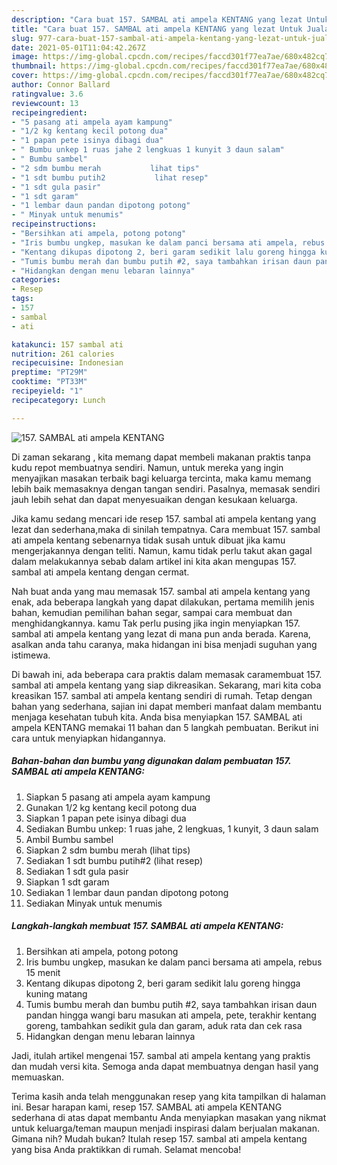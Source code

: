 ```yaml
---
description: "Cara buat 157. SAMBAL ati ampela KENTANG yang lezat Untuk Jualan"
title: "Cara buat 157. SAMBAL ati ampela KENTANG yang lezat Untuk Jualan"
slug: 977-cara-buat-157-sambal-ati-ampela-kentang-yang-lezat-untuk-jualan
date: 2021-05-01T11:04:42.267Z
image: https://img-global.cpcdn.com/recipes/faccd301f77ea7ae/680x482cq70/157-sambal-ati-ampela-kentang-foto-resep-utama.jpg
thumbnail: https://img-global.cpcdn.com/recipes/faccd301f77ea7ae/680x482cq70/157-sambal-ati-ampela-kentang-foto-resep-utama.jpg
cover: https://img-global.cpcdn.com/recipes/faccd301f77ea7ae/680x482cq70/157-sambal-ati-ampela-kentang-foto-resep-utama.jpg
author: Connor Ballard
ratingvalue: 3.6
reviewcount: 13
recipeingredient:
- "5 pasang ati ampela ayam kampung"
- "1/2 kg kentang kecil potong dua"
- "1 papan pete isinya dibagi dua"
- " Bumbu unkep 1 ruas jahe 2 lengkuas 1 kunyit 3 daun salam"
- " Bumbu sambel"
- "2 sdm bumbu merah           lihat tips"
- "1 sdt bumbu putih2           lihat resep"
- "1 sdt gula pasir"
- "1 sdt garam"
- "1 lembar daun pandan dipotong potong"
- " Minyak untuk menumis"
recipeinstructions:
- "Bersihkan ati ampela, potong potong"
- "Iris bumbu ungkep, masukan ke dalam panci bersama ati ampela, rebus 15 menit"
- "Kentang dikupas dipotong 2, beri garam sedikit lalu goreng hingga kuning matang"
- "Tumis bumbu merah dan bumbu putih #2, saya tambahkan irisan daun pandan hingga wangi baru masukan ati ampela, pete, terakhir kentang goreng, tambahkan sedikit gula dan garam, aduk rata dan cek rasa"
- "Hidangkan dengan menu lebaran lainnya"
categories:
- Resep
tags:
- 157
- sambal
- ati

katakunci: 157 sambal ati 
nutrition: 261 calories
recipecuisine: Indonesian
preptime: "PT29M"
cooktime: "PT33M"
recipeyield: "1"
recipecategory: Lunch

---
```



![157. SAMBAL ati ampela KENTANG](https://img-global.cpcdn.com/recipes/faccd301f77ea7ae/680x482cq70/157-sambal-ati-ampela-kentang-foto-resep-utama.jpg)

Di zaman  sekarang , kita memang dapat membeli makanan praktis tanpa kudu repot membuatnya sendiri. Namun, untuk mereka yang ingin menyajikan masakan terbaik bagi keluarga tercinta, maka kamu memang lebih baik memasaknya dengan tangan sendiri. Pasalnya, memasak sendiri jauh lebih sehat dan dapat menyesuaikan dengan kesukaan keluarga.

Jika kamu sedang mencari ide resep 157. sambal ati ampela kentang yang lezat dan sederhana,maka di sinilah tempatnya. Cara membuat 157. sambal ati ampela kentang  sebenarnya tidak susah untuk dibuat jika kamu mengerjakannya dengan teliti. Namun, kamu tidak perlu takut akan gagal dalam melakukannya 
sebab dalam artikel ini kita akan mengupas 157. sambal ati ampela kentang dengan cermat.  



Nah buat anda yang mau memasak 157. sambal ati ampela kentang yang enak, ada beberapa langkah yang dapat dilakukan, pertama memilih jenis bahan, kemudian pemilihan bahan segar, sampai cara membuat dan menghidangkannya. kamu Tak perlu pusing jika ingin menyiapkan 157. sambal ati ampela kentang yang lezat di mana pun anda berada. Karena, asalkan anda  tahu caranya, maka hidangan ini bisa menjadi suguhan yang istimewa.

Di bawah ini, ada beberapa cara praktis  dalam memasak caramembuat 157. sambal ati ampela kentang yang siap dikreasikan. Sekarang, mari kita coba kreasikan 157. sambal ati ampela kentang sendiri di rumah. Tetap dengan bahan yang sederhana, sajian ini dapat memberi manfaat dalam membantu menjaga kesehatan tubuh kita. Anda bisa menyiapkan 157. SAMBAL ati ampela KENTANG memakai 11 bahan dan 5 langkah pembuatan. Berikut ini cara untuk menyiapkan hidangannya.

<!--inarticleads1-->

##### Bahan-bahan dan bumbu yang digunakan dalam pembuatan 157. SAMBAL ati ampela KENTANG:

1. Siapkan 5 pasang ati ampela ayam kampung
1. Gunakan 1/2 kg kentang kecil potong dua
1. Siapkan 1 papan pete isinya dibagi dua
1. Sediakan  Bumbu unkep: 1 ruas jahe, 2 lengkuas, 1 kunyit, 3 daun salam
1. Ambil  Bumbu sambel
1. Siapkan 2 sdm bumbu merah           (lihat tips)
1. Sediakan 1 sdt bumbu putih#2           (lihat resep)
1. Sediakan 1 sdt gula pasir
1. Siapkan 1 sdt garam
1. Sediakan 1 lembar daun pandan dipotong potong
1. Sediakan  Minyak untuk menumis




<!--inarticleads2-->

##### Langkah-langkah membuat 157. SAMBAL ati ampela KENTANG:

1. Bersihkan ati ampela, potong potong
1. Iris bumbu ungkep, masukan ke dalam panci bersama ati ampela, rebus 15 menit
1. Kentang dikupas dipotong 2, beri garam sedikit lalu goreng hingga kuning matang
1. Tumis bumbu merah dan bumbu putih #2, saya tambahkan irisan daun pandan hingga wangi baru masukan ati ampela, pete, terakhir kentang goreng, tambahkan sedikit gula dan garam, aduk rata dan cek rasa
1. Hidangkan dengan menu lebaran lainnya




Jadi, itulah artikel mengenai  157. sambal ati ampela kentang  yang praktis dan mudah versi kita. Semoga anda dapat membuatnya dengan hasil yang memuaskan. 

Terima kasih anda telah menggunakan resep yang kita tampilkan di halaman ini. Besar harapan kami, resep  157. SAMBAL ati ampela KENTANG sederhana di atas dapat membantu Anda menyiapkan masakan yang nikmat untuk keluarga/teman maupun menjadi inspirasi dalam berjualan makanan. Gimana nih? Mudah bukan? Itulah resep 157. sambal ati ampela kentang yang bisa Anda praktikkan di rumah. Selamat mencoba!

